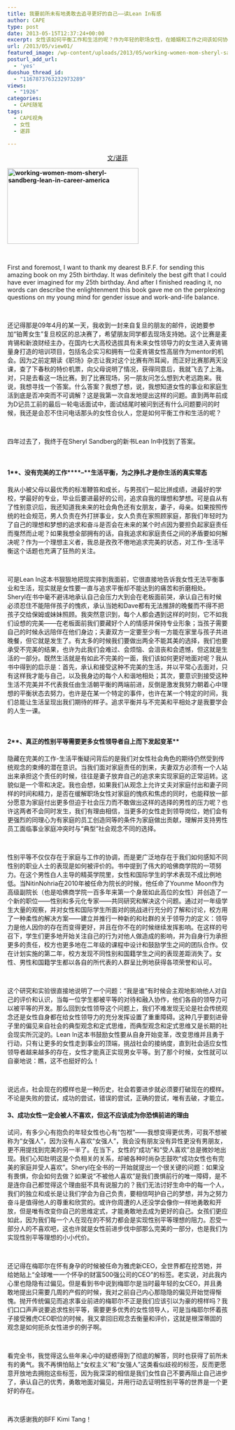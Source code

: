 ```yaml
---
title: 我要前所未有地勇敢去追寻更好的自己——读Lean In有感
author: CAPE
type: post
date: 2013-05-15T12:37:24+00:00
excerpt: 女性该如何平衡工作和生活的呢？作为年轻的职场女性，在婚姻和工作之间该如何协调？是婚后选择退出职场？还是推迟结婚的时间？也许Sheryl Sandberg的新书《Lean In》能够为我们带来新的思路和视角。
url: /2013/05/view01/
featured_image: /wp-content/uploads/2013/05/working-women-mom-sheryl-sandberg-lean-in-career-america.jpg
posturl_add_url:
  - 'yes'
duoshuo_thread_id:
  - "1167873763232973289"
views:
  - "1926"
categories:
  - CAPE随笔
tags:
  - CAPE视角
  - 女性
  - 谌菲

---
```

<p style="text-align: center;">
  <a href="http://weibo.com/sophy8848">文/</a><a href="http://weibo.com/sophy8848">谌菲</a>
</p>

**[<img class="alignnone size-medium wp-image-6401" alt="working-women-mom-sheryl-sandberg-lean-in-career-america" src="http://hicape.com/wp-content/uploads/2013/05/working-women-mom-sheryl-sandberg-lean-in-career-america-300x173.jpg" width="300" height="173" srcset="http://hicape.com/wp-content/uploads/2013/05/working-women-mom-sheryl-sandberg-lean-in-career-america-300x173.jpg 300w, http://hicape.com/wp-content/uploads/2013/05/working-women-mom-sheryl-sandberg-lean-in-career-america.jpg 834w" sizes="(max-width: 300px) 100vw, 300px" />][1]**

&nbsp;

First and foremost, I want to thank my dearest B.F.F. for sending this amazing book on my 25th birthday. It was definitely the best gift that I could have ever imagined for my 25th birthday. And after I finished reading it, no words can describe the enlightenment this book gave me on the perplexing questions on my young mind for gender issue and work-and-life balance.

&nbsp;

还记得那是09年4月的某一天，我收到一封来自复旦的朋友的邮件，说她要参加“铂菁女生”复旦校区的总决赛了，希望朋友同学都去现场支持她。这个比赛是麦肯锡和新浪财经主办，在国内七大高校选拔具有未来女性领导力的女生进入麦肯锡量身打造的培训项目，包括名企实习和拥有一位麦肯锡女性高层作为mentor的机会。因为之前定期读《职场》杂志让我对这个比赛有所耳闻，而正好比赛那两天没课，查了下春秋的特价机票，向父母说明了情况，获得同意后，我就飞去了上海。对，只是去看这一场比赛。到了比赛现场，另一朋友问怎么想到大老远跑来。我说，我想寻找一个答案。什么答案？我想了想，说，我想知道女性的事业和家庭生活到底是否冲突而不可调解？这是我第一次自发地提出这样的问题。直到两年前成为D记员工前的最后一轮电话面试中，面试结尾时被问到还有什么问题要问的时候，我还是会忍不住问电话那头的女性合伙人，您是如何平衡工作和生活的呢？

&nbsp;

四年过去了，我终于在Sheryl Sandberg的新书Lean In中找到了答案。

&nbsp;

#### **1****、没有完美的工作****&#8211;****生活平衡，为之挣扎才是你生活的真实常态**

我从小被父母以最优秀的标准鞭笞和成长，与男孩们一起比拼成绩，进最好的学校，学最好的专业，毕业后要进最好的公司，追求自我的理想和梦想。可是自从有了性别意识后，我还知道我未来的社会角色还有女朋友，妻子，母亲。如果按照传统的社会规范，男人负责在外打拼事业，女人负责在家照顾家庭，那我们年轻时为了自己的理想和梦想的追求和奋斗是否会在未来的某个时点因为要担负起家庭责任而戛然而止呢？如果我想全部拥有的话，自我追求和家庭责任之间的矛盾要如何解决呢？作为一个理想主义者，我总是孜孜不倦地追求完美的状态，对工作-生活平衡这个话题也充满了狂热的关注。

&nbsp;

可是Lean In这本书狠狠地把现实摔到我面前，它很直接地告诉我女性无法平衡事业和生活，现实就是女性要一直与追求平衡却不能达到的痛苦和折磨相处。Sheryl在书中毫不避讳地承认自己会压力大到会在老板面前哭，承认自己有时候必须忍住不能陪伴孩子的愧疚，承认当她和Dave都有无法推辞的晚餐而不得不把孩子交给保姆或妹妹照顾。我突然意识到，每个人都会遇到这样的时刻，它不如我们设想的完美——在老板面前我们要藏好个人的情感并保持专业形象；当孩子需要自己的时候永远陪伴在他们身边；夫妻双方一定要至少有一方能在家里与孩子共进晚餐，但它就是发生了。有太多的时候我们要做出两全不能其美的选择，我们也要承受不完美的结果，也许为此我们会难过、会烦恼、会沮丧和会遗憾，但这就是生活的一部分。既然生活就是有如此不完美的一面，我们该如何更好地面对呢？我从书中得到的启示是：首先，承认和接受这种不完美的生活，并以平常心去面对，只有这样我才能与自己，以及我身边的每个人和谐地相处；其次，要意识到接受这种生活不完美并不代表我任由生活朝平衡的两端前进，反倒是激发我努力朝着心中理想的平衡状态去努力，也许是在某一个特定的事件，也许在某一个特定的时间，我们总能让生活呈现出我们期待的样子。追求平衡并与不完美和平相处才是我要学会的人生一课。

&nbsp;

#### **2****、真正的性别平等需要更多女性领导者自上而下发起变革**

隐藏在完美的工作-生活平衡疑问背后的是我们对女性社会角色的期待仍然受到传统观念的束缚的潜在意识。当我们面对家庭责任的到来，夫妻双方必须有一个人站出来承担这个责任的时候，往往是妻子放弃自己的追求来实现家庭的正常运转。这貌似是一个零和决定。我也会想，如果我们从观念上允许丈夫对家庭付出和妻子同样的时间和精力，是否在缓解职场女性对家庭的愧疚和焦虑的同时，也能释放一部分愿意为家庭付出更多但迫于社会压力而不敢做出这样的选择的男性的压力呢？也许这两者不会同时发生，我们有理由相信，当更多的女性走到领导岗位，她们会有更强烈的同理心为有家庭的员工创造同等的条件为家庭做出贡献，理解并支持男性员工面临事业家庭冲突时与“典型”社会观念不同的选择。

&nbsp;

性别平等不仅仅存在于家庭与工作的协调，而是更广泛地存在于我们如何感知不同性别的职业人士的表现是如何被评价的。书中提到了伟大的哈佛商学院的一项努力。在这个男性白人主导的精英学院里，女性和国际学生的学术表现不成比例地低。当NitinNohria在2010年被任命为院长的时候，他任命了Younme Moon作为高级副院长（也是哈佛商学院一百多年来第一个身居如此高位的女性）并创造了一个新的职位——性别和多元化专家——共同研究和解决这个问题。通过对一年级学生大量的观察，并对女性和国际学生所面对的挑战进行充分的了解和讨论，校方用了一种柔性的解决方案——建立并推行一种新的和社群的关于领导力的定义：领导力是他人因你的存在而变得更好，并且在你不在的时候继续发挥影响。在这样的号召下，学生们更多地开始关注自己的行为对他人做造成的影响，并为自身行为承担更多的责任，校方也更多地在二年级的课程中设计和鼓励学生之间的团队合作。仅在计划实施的第二年，校方发现不同性别和国籍学生之间的表现差距消失了。女性、男性和国籍学生都以各自的所代表的人群呈比例地获得各项荣誉和认可。

&nbsp;

这个研究和实验很直接地说明了一个问题：“我是谁”有时候会主观地影响他人对自己的评价和认识，当每一位学生都被平等的对待和融入协作，他们各自的领导力可以被平等的开发。那么回到女性领导这个问题上，我们不难发现无论是社会传统观念还是女性自身都在给女性领导力的充分发挥设置了重重障碍。这种几乎要刻进骨子里的偏见来自社会的典型观念和定式思维，而典型观念和定式思维又是长期的社会现实所沉淀的。Lean In这本书鼓励女性要从自身开始变革，改变思维并且勇于行动，只有让更多的女性走到事业的顶端，挑战社会的接纳度，直到社会适应女性领导者越来越多的存在，女性才能真正实现男女平等。到了那个时候，女性就可以自豪地说：瞧，这不也挺好的么！

&nbsp;

说远点，社会现在的模样也是一种历史，社会若要进步就必须要打破现在的模样。不论是失败的尝试，成功的尝试，错误的尝试，正确的尝试，唯有去破，才能立。

#### 

#### 3、**成功女性一定会被人不喜欢，但这不应该成为你恐惧前进的理由**

试问，有多少心有抱负的年轻女性也心有“包袱”——我想变得更优秀，可我不想被称为“女强人”，因为没有人喜欢“女强人”，我会没有朋友没有异性更没有男朋友，更不用提找到完美的另一半了。在当下，女性的“成功”和“受人喜欢”总是微妙地出现。我们心知肚明这是个负相关的关系，却被各种时尚杂志鼓吹“成功女性也有完美的家庭并受人喜欢”。Sheryl在全书的一开始就提出一个很关键的问题：如果没有畏惧，你会如何去做？如果说“不被他人喜欢”是我们畏惧前行的唯一障碍，是不是连你自己都觉得这个理由挺不具有说服力的？我们无法讨好生命中的每一个人，我们的独立和成长是让我们学会为自己负责，要相信呵护自己的梦想，并为之努力奋斗是值得他人的尊重和欣赏的。或许你周遭的人还没学会像你一样地勇敢和开放，但是唯有改变你自己的思维定式，才能勇敢地去成为更好的自己。女孩们更应如此，因为我们每一个人在现在的不努力都会是实现性别平等理想的阻力。忍受一部分人的不喜欢吧，这也许就是女性前进步伐中部那么完美的一部分，也是我们为实现性别平等理想的小小代价。

&nbsp;

还记得在梅耶尔在怀有身孕的时候被任命为雅虎新CEO，全世界都在挖苦她，并给她贴上“全球唯一一个怀孕的财富500强公司的CEO”的标签。老实说，对此我内心里也隐隐有过偏见。但是看到书中说到梅耶尔是当时最年轻的女CEO，并且勇敢地提出只需要几周的产假的时候，我对之前自己内心那隐隐的偏见开始觉得惭愧。抛开传统偏见而追求事业前进的梅耶尔不正是我们应该引以为豪的榜样吗？我们口口声声说要追求性别平等，需要更多优秀的女性领导人，可是当梅耶尔怀着孩子接受雅虎CEO职位的时候，我又拿回旧观念去衡量和评价，这就是根深蒂固的观念是如何扼杀女性进步的例子啊。

&nbsp;

看完全书，我觉得这么些年来心中的疑惑得到了彻底的解答，同时也获得了前所未有的勇气。我不再惧怕贴上“女权主义”和“女强人”这类看似歧视的标签，反而更愿意开放地去拥抱这些标签，因为我深深的相信是我们女性自己不要再阻止自己进步了，承认自己的优秀，勇敢地面对偏见，并用行动去证明性别平等的世界是一个更好的存在。

&nbsp;

再次感谢我的BFF Kimi Tang！

&nbsp;

 [1]: http://hicape.com/wp-content/uploads/2013/05/working-women-mom-sheryl-sandberg-lean-in-career-america.jpg